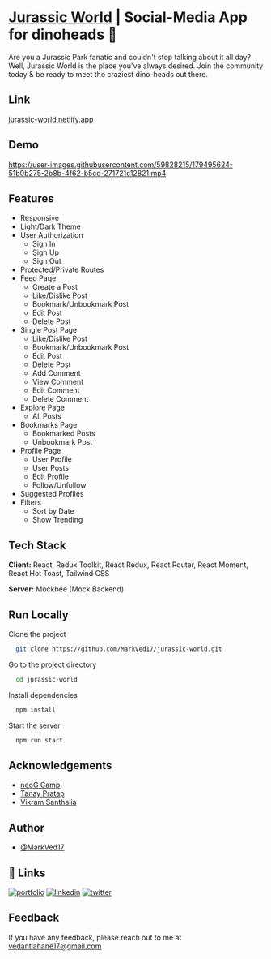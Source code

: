 
# [Jurassic World](https://jurassic-world.netlify.app/) | Social-Media App for dinoheads 🦕
Are you a Jurassic Park fanatic and couldn't stop talking about it all day? Well, Jurassic World is the place you've always desired. Join the community today & be ready to meet the craziest dino-heads out there. 

## Link

[jurassic-world.netlify.app](https://jurassic-world.netlify.app/)

## Demo

https://user-images.githubusercontent.com/59828215/179495624-51b0b275-2b8b-4f62-b5cd-271721c12821.mp4

## Features

- Responsive
- Light/Dark Theme
- User Authorization
    - Sign In
    - Sign Up
    - Sign Out
- Protected/Private Routes
- Feed Page
    - Create a Post
    - Like/Dislike Post
    - Bookmark/Unbookmark Post
    - Edit Post
    - Delete Post
- Single Post Page
    - Like/Dislike Post
    - Bookmark/Unbookmark Post
    - Edit Post
    - Delete Post
    - Add Comment
    - View Comment
    - Edit Comment
    - Delete Comment
- Explore Page
    - All Posts
- Bookmarks Page
    - Bookmarked Posts
    - Unbookmark Post
- Profile Page
    - User Profile
    - User Posts
    - Edit Profile
    - Follow/Unfollow
- Suggested Profiles
- Filters
    - Sort by Date
    - Show Trending

## Tech Stack

**Client:** React, Redux Toolkit, React Redux, React Router, React Moment, React Hot Toast, Tailwind CSS

**Server:** Mockbee (Mock Backend)


## Run Locally

Clone the project

```bash
  git clone https://github.com/MarkVed17/jurassic-world.git
```

Go to the project directory

```bash
  cd jurassic-world
```

Install dependencies

```bash
  npm install
```

Start the server

```bash
  npm run start
```

## Acknowledgements

 - [neoG Camp](https://neog.camp/)
 - [Tanay Pratap](https://twitter.com/tanaypratap)
 - [Vikram Santhalia](https://twitter.com/VikramSanthalia)


## Author

- [@MarkVed17](https://github.com/MarkVed17)


## 🔗 Links
[![portfolio](https://img.shields.io/badge/my_portfolio-000?style=for-the-badge&logo=ko-fi&logoColor=white)](https://vedantlahane.netlify.app/)
[![linkedin](https://img.shields.io/badge/linkedin-0A66C2?style=for-the-badge&logo=linkedin&logoColor=white)](https://www.linkedin.com/in/vedantlahane/)
[![twitter](https://img.shields.io/badge/twitter-1DA1F2?style=for-the-badge&logo=twitter&logoColor=white)](https://twitter.com/LahaneVedant)


## Feedback

If you have any feedback, please reach out to me at vedantlahane17@gmail.com

